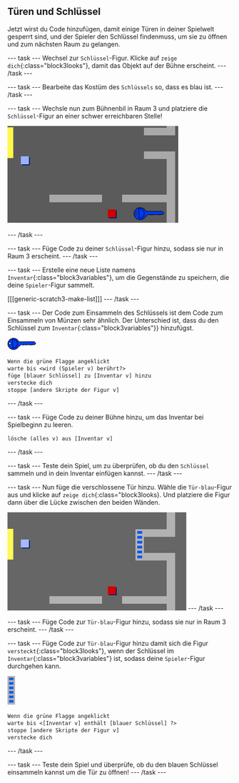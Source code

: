 ## Türen und Schlüssel

Jetzt wirst du Code hinzufügen, damit einige Türen in deiner Spielwelt gesperrt sind, und der Spieler den Schlüssel findenmuss, um sie zu öffnen und zum nächsten Raum zu gelangen.

--- task --- Wechsel zur `Schlüssel`-Figur. Klicke auf `zeige dich`{:class="block3looks"}, damit das Objekt auf der Bühne erscheint. --- /task ---

--- task --- Bearbeite das Kostüm des `Schlüssels` so, dass es blau ist. --- /task ---

--- task --- Wechsle nun zum Bühnenbil in Raum 3 und platziere die `Schlüssel`-Figur an einer schwer erreichbaren Stelle!

![Screenshot](images/world-key.png)

--- /task ---

--- task --- Füge Code zu deiner `Schlüssel`-Figur hinzu, sodass sie nur in Raum 3 erscheint. --- /task ---

--- task --- Erstelle eine neue Liste namens `Inventar`{:class="block3variables"}, um die Gegenstände zu speichern, die deine `Spieler`-Figur sammelt.

[[[generic-scratch3-make-list]]] --- /task ---

--- task --- Der Code zum Einsammeln des Schlüssels ist dem Code zum Einsammeln von Münzen sehr ähnlich. Der Unterschied ist, dass du den Schlüssel zum `Inventar`{:class="block3variables"}} hinzufügst.

![key](images/key.png)

```blocks3
Wenn die grüne Flagge angeklickt
warte bis <wird (Spieler v) berührt?>
füge [blauer Schlüssel] zu [Inventar v] hinzu
verstecke dich
stoppe [andere Skripte der Figur v]
```

--- /task ---

--- task --- Füge Code zu deiner Bühne hinzu, um das Inventar bei Spielbeginn zu leeren.

```blocks3
lösche (alles v) aus [Inventar v]
```

--- /task ---

--- task --- Teste dein Spiel, um zu überprüfen, ob du den `Schlüssel` sammeln und in dein Inventar einfügen kannst. --- /task ---

--- task --- Nun füge die verschlossene Tür hinzu. Wähle die `Tür-blau`-Figur aus und klicke auf `zeige dich`{:class="block3looks}. Und platziere die Figur dann über die Lücke zwischen den beiden Wänden.

![Screenshot](images/world-door.png) --- /task ---

--- task --- Füge Code zur `Tür-blau`-Figur hinzu, sodass sie nur in Raum 3 erscheint. --- /task ---

--- task --- Füge Code zur `Tür-blau`-Figur hinzu damit sich die Figur `versteckt`{:class="block3looks"}, wenn der Schlüssel im `Inventar`{:class="block3variables"} ist, sodass deine `Spieler`-Figur durchgehen kann.

![Tür](images/door.png)

```blocks3
Wenn die grüne Flagge angeklickt
warte bis <[Inventar v] enthält [blauer Schlüssel] ?>
stoppe [andere Skripte der Figur v]
verstecke dich
```

--- /task ---

--- task --- Teste dein Spiel und überprüfe, ob du den blauen Schlüssel einsammeln kannst um die Tür zu öffnen! --- /task ---